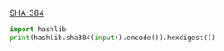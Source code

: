 [SHA-384](boj.kr/10931)
```python
import hashlib
print(hashlib.sha384(input().encode()).hexdigest())
```
